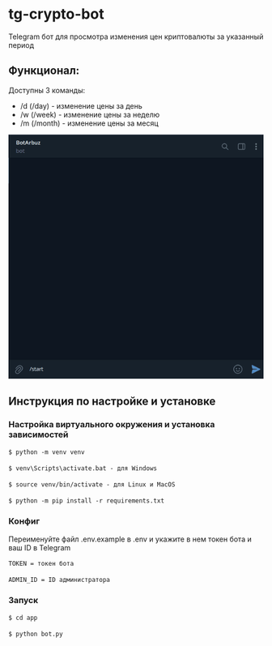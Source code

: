 # tg-crypto-bot

Telegram бот для просмотра изменения цен криптовалюты за указанный период

## Функционал:
Доступны 3 команды:
* /d (/day) - изменение цены за день
* /w (/week) - изменение цены за неделю
* /m (/month) - изменение цены за месяц

![demo](app/assets/gifs/rate.gif)

## Инструкция по настройке и установке
### Настройка виртуального окружения и установка зависимостей
```
$ python -m venv venv

$ venv\Scripts\activate.bat - для Windows

$ source venv/bin/activate - для Linux и MacOS

$ python -m pip install -r requirements.txt
```

### Конфиг
Переименуйте файл .env.example в .env и укажите в нем токен бота и ваш ID в Telegram
```
TOKEN = токен бота

ADMIN_ID = ID администратора
```

### Запуск
```
$ cd app

$ python bot.py
```
